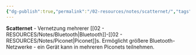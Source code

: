 ```yaml
---
{"dg-publish":true,"permalink":"/02-resources/notes/scatternet/","tags":["bluetooth/vernetzung","piconet/verbindung"],"noteIcon":"","updated":"2025-08-28T20:50:30.000+02:00"}
---
```



**Scatternet** - Vernetzung mehrerer [[02 - RESOURCES/Notes/Bluetooth\|Bluetooth]]-[[02 - RESOURCES/Notes/Piconet\|Piconet]]s.
Ermöglicht größere Bluetooth-Netzwerke - ein Gerät kann in mehreren Piconets teilnehmen.